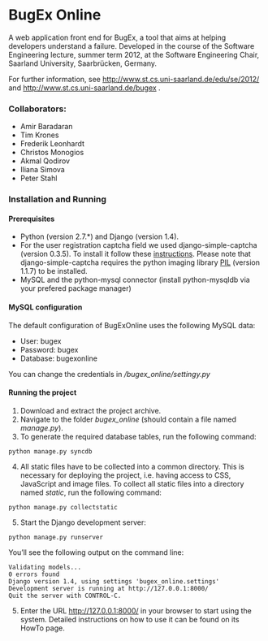 # BugEx Online

A web application front end for BugEx, a tool that aims at helping developers understand a failure. Developed in the course of the Software Engineering lecture, summer term 2012, at the Software Engineering Chair, Saarland University, Saarbrücken, Germany. 

For further information, see http://www.st.cs.uni-saarland.de/edu/se/2012/ and http://www.st.cs.uni-saarland.de/bugex .

### Collaborators:

* Amir Baradaran
* Tim Krones
* Frederik Leonhardt
* Christos Monogios
* Akmal Qodirov
* Iliana Simova
* Peter Stahl

### Installation and Running

#### Prerequisites

* Python (version 2.7.*) and Django (version 1.4). 
* For the user registration captcha field we used django-simple-captcha (version 0.3.5). To install it follow these [instructions](http://django-simple-captcha.readthedocs.org/en/latest/usage.html#installation). Please note that django-simple-captcha requires the python imaging library [PIL](http://www.pythonware.com/products/pil/) (version 1.1.7) to be installed. 
* MySQL and the python-mysql connector (install python-mysqldb via your prefered package manager)

#### MySQL configuration

The default configuration of BugExOnline uses the following MySQL data:
* User: bugex
* Password: bugex
* Database: bugexonline

You can change the credentials in */bugex_online/settingy.py*

#### Running the project

1. Download and extract the project archive.
2. Navigate to the folder _bugex_online_ (should contain a file named _manage.py_).
3. To generate the required database tables, run the following command:  
<pre><code>python manage.py syncdb</code></pre>
4. All static files have to be collected into a common directory. This is necessary for deploying the project, i.e. having access to CSS, JavaScript and image files. To collect all static files into a directory named *static*, run the following command:
<pre><code>python manage.py collectstatic</code></pre>
5. Start the Django development server:  
<pre><code>python manage.py runserver</code></pre>  
You’ll see the following output on the command line:  
<pre><code>Validating models...      
0 errors found
Django version 1.4, using settings 'bugex_online.settings'
Development server is running at http://127.0.0.1:8000/
Quit the server with CONTROL-C.</code></pre>

5. Enter the URL http://127.0.0.1:8000/ in your browser to start using the system. Detailed instructions on how to use it can be found on its HowTo page. 
